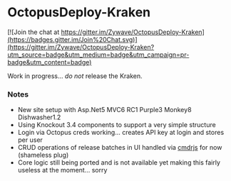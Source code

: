# OctopusDeploy-Kraken

[![Join the chat at https://gitter.im/Zywave/OctopusDeploy-Kraken](https://badges.gitter.im/Join%20Chat.svg)](https://gitter.im/Zywave/OctopusDeploy-Kraken?utm_source=badge&utm_medium=badge&utm_campaign=pr-badge&utm_content=badge)

Work in progress... *do not* release the Kraken.

### Notes

- New site setup with Asp.Net5 MVC6 RC1 Purple3 Monkey8 Dishwasher1.2
- Using Knockout 3.4 components to support a very simple structure
- Login via Octopus creds working... creates API key at login and stores per user
- CRUD operations of release batches in UI handled via [cmdrjs](https://github.com/cmdrjs) for now (shameless plug)
- Core logic still being ported and is not available yet making this fairly useless at the moment... sorry
